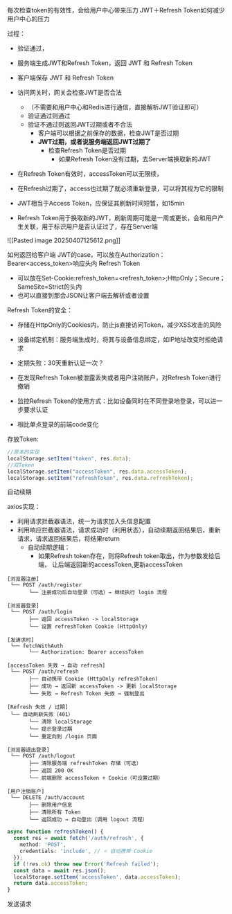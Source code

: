 
每次检查token的有效性，会给用户中心带来压力
JWT＋Refresh Token如何减少用户中心的压力

过程：
- 验证通过，
- 服务端生成JWT和Refresh Token，返回 JWT 和 Refresh Token
- 客户端保存 JWT 和 Refresh Token
- 访问网关时，网关会检查JWT是否合法
	- （不需要和用户中心和Redis进行通信，直接解析JWT验证即可）
	- 验证通过则通过
	- 验证不通过则返回JWT过期或者不合法
		- 客户端可以根据之前保存的数据，检查JWT是否过期
		- **JWT过期，或者说服务端返回JWT过期了**
			- 检查Refresh Token是否过期
				- 如果Refresh Token没有过期，去Server端换取新的JWT


- 在Refresh Token有效时，accessToken可以无限续，
- 在Refresh过期了，access也过期了就必须重新登录，可以将其视为它的限制

- JWT相当于Access Token，应保证其刷新时间短暂，如15min
- Refresh Token用于换取新的JWT，刷新周期可能是一周或更长，会和用户产生关联，用于标识用户是否认证过了，存在Server端

![[Pasted image 20250407125612.png]]

如何返回给客户端
JWT的case，可以放在Authorization：Bearer<access_token>响应头内
Refresh Token
- 可以放在Set-Cookie:refresh_token=<refresh_token>;HttpOnly；Secure；SameSite=Strict的头内
- 也可以直接到那会JSON让客户端去解析或者设置

Refresh Token的安全：
- 存储在HttpOnly的Cookies内，防止js直接访问Token，减少XSS攻击的风险
- 设备绑定机制：服务端生成时，将其与设备信息绑定，如IP地址改变时拒绝请求
- 定期失败：30天重新认证一次？
- 在发现Refresh Token被泄露丢失或者用户注销账户，对Refresh Token进行撤销
- 监控Refresh Token的使用方式：比如设备同时在不同登录地登录，可以进一步要求认证




- 相比单点登录的前端code变化

存放Token:
```ts
//原本的实现
localStorage.setItem("token", res.data);
//双Token
localStorage.setItem("accessToken", res.data.accessToken);
localStorage.setItem("refreshToken", res.data.refreshToken);
```

自动续期

axios实现：
- 利用请求拦截器语法，统一为请求加入头信息配置
- 利用响应拦截器语法，请求成功时（利用状态），自动续期返回结果后，重新请求，请求返回结果后，将结果return
	- 自动续期逻辑：
		- 如果Refresh token存在，则将Refresh token取出，作为参数发给后端， 让后端返回新的accessToken,更新accessToken






```pgsql
[浏览器注册]
 └── POST /auth/register
       └── 注册成功后自动登录（可选）→ 继续执行 login 流程

[浏览器登录]
 └── POST /auth/login
       ├── 返回 accessToken -> localStorage
       └── 设置 refreshToken Cookie (HttpOnly)

[发请求时]
 └── fetchWithAuth
       └── Authorization: Bearer accessToken

[accessToken 失效 → 自动 refresh]
 └── POST /auth/refresh
       ├── 自动携带 Cookie (HttpOnly refreshToken)
       ├── 成功 → 返回新 accessToken -> 更新 localStorage
       └── 失败 → Refresh Token 失效 → 强制登出

[Refresh 失效 / 过期]
 └── 自动刷新失败（401）
       └── 清除 localStorage
       └── 提示登录过期
       └── 重定向到 /login 页面

[浏览器退出登录]
 └── POST /auth/logout
       ├── 清除服务端 refreshToken 存储（可选）
       ├── 返回 200 OK
       └── 前端删除 accessToken + Cookie（可设置过期）

[用户注销账户]
 └── DELETE /auth/account
       ├── 删除用户信息
       ├── 清除所有 Token
       └── 返回成功 → 自动登出（调用 logout 流程）

```



```ts
async function refreshToken() {
  const res = await fetch('/auth/refresh', {
    method: 'POST',
    credentials: 'include', // ⭐️ 自动携带 Cookie
  });
  if (!res.ok) throw new Error('Refresh failed');
  const data = await res.json();
  localStorage.setItem('accessToken', data.accessToken);
  return data.accessToken;
}
```


发送请求
